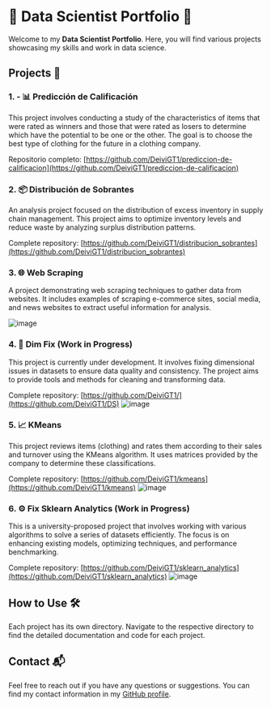# 🌟 Data Scientist Portfolio 🌟

Welcome to my **Data Scientist Portfolio**. Here, you will find various projects showcasing my skills and work in data science.

## Projects 🚀

### 1. -  📊 Predicción de Calificación
This project involves conducting a study of the characteristics of items that were rated as winners and those that were rated as losers to determine which have the potential to be one or the other. The goal is to choose the best type of clothing for the future in a clothing company.

Repositorio completo: [https://github.com/DeiviGT1/prediccion-de-calificacion](https://github.com/DeiviGT1/prediccion-de-calificacion)



### 2. 📦 Distribución de Sobrantes
An analysis project focused on the distribution of excess inventory in supply chain management. This project aims to optimize inventory levels and reduce waste by analyzing surplus distribution patterns.

Complete repository: [https://github.com/DeiviGT1/distribucion_sobrantes](https://github.com/DeiviGT1/distribucion_sobrantes)



### 3. 🌐 Web Scraping
A project demonstrating web scraping techniques to gather data from websites. It includes examples of scraping e-commerce sites, social media, and news websites to extract useful information for analysis.

![image]()



### 4. 🔧 Dim Fix (Work in Progress)
This project is currently under development. It involves fixing dimensional issues in datasets to ensure data quality and consistency. The project aims to provide tools and methods for cleaning and transforming data.

Complete repository: [https://github.com/DeiviGT1/](https://github.com/DeiviGT1/DS)
![image]()



### 5. 📈 KMeans
This project reviews items (clothing) and rates them according to their sales and turnover using the KMeans algorithm. It uses matrices provided by the company to determine these classifications.

Complete repository: [https://github.com/DeiviGT1/kmeans](https://github.com/DeiviGT1/kmeans)
![image]()



### 6. ⚙️ Fix Sklearn Analytics (Work in Progress)
This is a university-proposed project that involves working with various algorithms to solve a series of datasets efficiently. The focus is on enhancing existing models, optimizing techniques, and performance benchmarking.

Complete repository: [https://github.com/DeiviGT1/sklearn_analytics](https://github.com/DeiviGT1/sklearn_analytics)
![image]()



## How to Use 🛠️

Each project has its own directory. Navigate to the respective directory to find the detailed documentation and code for each project.

## Contact 📬

Feel free to reach out if you have any questions or suggestions. You can find my contact information in my [GitHub profile](https://github.com/DeiviGT1).
